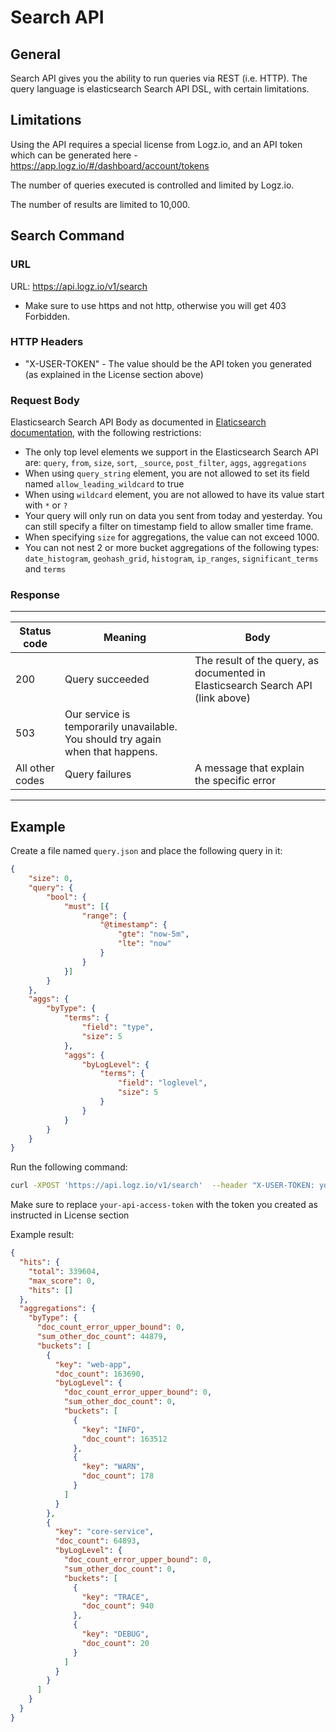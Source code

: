 # Search API

## General
Search API gives you the ability to run queries via REST (i.e. HTTP). The query language is elasticsearch Search API DSL, with certain limitations. 

## Limitations
Using the API requires a special license from Logz.io, and an API token which can be generated here - https://app.logz.io/#/dashboard/account/tokens 

The number of queries executed is controlled and limited by Logz.io.

The number of results are limited to 10,000.

## Search Command

### URL
URL: https://api.logz.io/v1/search﻿
* Make sure to use https and not http, otherwise you will get 403 Forbidden.

### HTTP Headers
* "X-USER-TOKEN" -  The value should be the API token you generated (as explained in the License section above)

### Request Body 
Elasticsearch Search API Body as documented  in [Elaticsearch documentation](https://www.elastic.co/guide/en/elasticsearch/reference/2.4/search.html), with the following restrictions:
* The only top level elements we support in the Elasticsearch Search API are:  `query`, `from`, `size`, `sort`, `_source`, `post_filter`, `aggs`, `aggregations`
* When using `query_string` element, you are not allowed to set its field named `allow_leading_wildcard` to true
* When using `wildcard` element, you are not allowed to have its value start with `*` or `?`
* Your query will only run on data you sent from today and yesterday. You can still specify a filter on timestamp field to allow smaller time frame.
* When specifying `size` for aggregations, the value can not exceed 1000.
* You can not nest 2 or more bucket aggregations of the following types: `date_histogram`, `geohash_grid`, `histogram`, `ip_ranges`, `significant_terms` and `terms`

### Response

----------------------
| Status code | Meaning | Body |
| ----------- | ------- | ---- | 
| 200         | Query succeeded | The result of the query, as documented in Elasticsearch Search API (link above) |
| 503         |Our service is temporarily unavailable. You should try again when that happens. | |
| All other codes | Query failures | A message that explain the specific error |
----------------------


## Example

Create a file named `query.json` and place the following query in it:
```json
{
	"size": 0,
	"query": {
		"bool": {
			"must": [{
				"range": {
					"@timestamp": {
						"gte": "now-5m",
						"lte": "now"
					}
				}
			}]
		}
	},
	"aggs": {
		"byType": {
			"terms": {
				"field": "type",
				"size": 5
			},
			"aggs": {
				"byLogLevel": {
					"terms": {
						"field": "loglevel",
						"size": 5
					}
				}
			}
		}
	}
}

```

Run the following command:
```bash
curl -XPOST 'https://api.logz.io/v1/search'  --header "X-USER-TOKEN: your-api-access-token" --header "Content-Type: application/json" --data-binary @query.json
```

Make sure to replace `your-api-access-token` with the token you created as instructed in License section

Example result:

```json
{
  "hits": {
    "total": 339604,
    "max_score": 0,
    "hits": []
  },
  "aggregations": {
    "byType": {
      "doc_count_error_upper_bound": 0,
      "sum_other_doc_count": 44879,
      "buckets": [
        {
          "key": "web-app",
          "doc_count": 163690,
          "byLogLevel": {
            "doc_count_error_upper_bound": 0,
            "sum_other_doc_count": 0,
            "buckets": [
              {
                "key": "INFO",
                "doc_count": 163512
              },
              {
                "key": "WARN",
                "doc_count": 178
              }
            ]
          }
        },
        {
          "key": "core-service",
          "doc_count": 64893,
          "byLogLevel": {
            "doc_count_error_upper_bound": 0,
            "sum_other_doc_count": 0,
            "buckets": [
              {
                "key": "TRACE",
                "doc_count": 940
              },
              {
                "key": "DEBUG",
                "doc_count": 20
              }
            ]
          }
        }      
      ]
    }
  }
}
```
